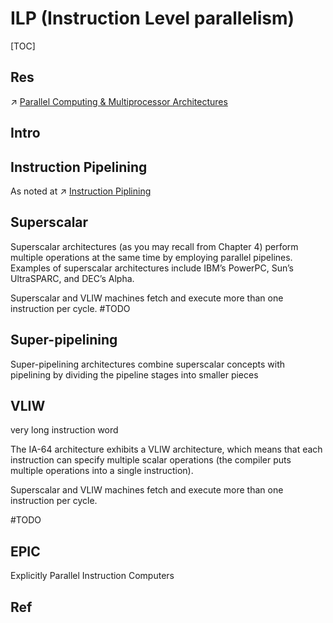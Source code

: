# ILP (Instruction Level parallelism)

[TOC]



## Res
↗ [Parallel Computing & Multiprocessor Architectures](../../../../🧬%20Computer%20System/Computer%20Architecture/Computer%20Microarchitectures%20(Computer%20Organization)%20&%20von%20Neumann%20Model/Computer%20Processors/Multiprocessors%20and%20Multicore%20Processors/Parallel%20Computing%20&%20Multiprocessor%20Architectures/Parallel%20Computing%20&%20Multiprocessor%20Architectures.md)



## Intro


## Instruction Pipelining
As noted at ↗ [Instruction Piplining](Instruction%20Piplining.md)



## Superscalar
Superscalar architectures (as you may recall from Chapter 4) perform multiple operations at the same time by employing parallel pipelines. Examples of superscalar architectures include IBM’s PowerPC, Sun’s UltraSPARC, and DEC’s Alpha.

Superscalar and VLIW machines fetch and execute more than one instruction per cycle.
#TODO 



## Super-pipelining
Super-pipelining architectures combine superscalar concepts with pipelining by dividing the pipeline stages into smaller pieces



## VLIW
very long instruction word

The IA-64 architecture exhibits a VLIW architecture, which means that each instruction can specify multiple scalar operations (the compiler puts multiple operations into a single instruction). 

Superscalar and VLIW machines fetch and execute more than one instruction per cycle.

#TODO 


## EPIC
Explicitly Parallel Instruction Computers



## Ref

